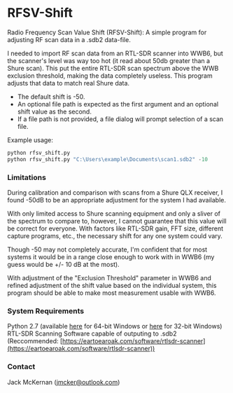 # RFSV-Shift #

Radio Frequency Scan Value Shift (RFSV-Shift): A simple program for adjusting RF scan data in a .sdb2 data-file.


I needed to import RF scan data from an RTL-SDR scanner into WWB6, but the scanner's level was way too hot (it read about 50db greater than a Shure scan). This put the entire RTL-SDR scan spectrum above the WWB exclusion threshold, making the data completely useless. This program adjusts that data to match real Shure data.

* The default shift is -50.
* An optional file path is expected as the first argument and an optional shift value as the second.
* If a file path is not provided, a file dialog will prompt selection of a scan file.

Example usage: 
```python
python rfsv_shift.py
python rfsv_shift.py "C:\Users\example\Documents\scan1.sdb2" -10
```

### Limitations ###
During calibration and comparison with scans from a Shure QLX receiver, I found -50dB to be an appropriate adjustment for the system I had available.

With only limited access to Shure scanning equipment and only a sliver of the spectrum to compare to, however, I cannot guarantee that this value will be correct for everyone. With factors like RTL-SDR gain, FFT size, different capture programs, etc., the necessary shift for any one system could vary.

Though -50 may not completely accurate, I'm confident that for most systems it would be in a range close enough to work with in WWB6 (my guess would be +/- 10 dB at the most).

With adjustment of the "Exclusion Threshold" parameter in WWB6 and refined adjustment of the shift value based on the individual system, this program should be able to make most measurement usable with WWB6.

### System Requirements ###
Python 2.7 (available [here](https://www.python.org/ftp/python/2.7.14/python-2.7.14rc1.amd64.msi) for 64-bit Windows or [here](https://www.python.org/ftp/python/2.7.14/python-2.7.14rc1.msi) for 32-bit Windows)
RTL-SDR Scanning Software capable of outputing to .sdb2 (Reccommended: [https://eartoearoak.com/software/rtlsdr-scanner](https://eartoearoak.com/software/rtlsdr-scanner))

### Contact ###
Jack McKernan ([jmcker@outlook.com](mailto:jmcker@outlook.com))
